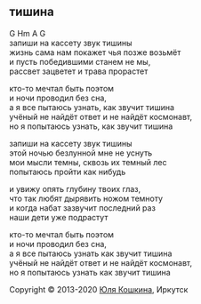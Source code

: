 ## тишина  

G Hm A G  
запиши на кассету звук тишины    
жизнь сама нам покажет чья позже возьмёт  
и пусть победившими станем не мы,    
рассвет зацветет и трава прорастет  

кто-то мечтал быть поэтом  
и ночи проводил без сна,   
а я все пытаюсь узнать, как звучит тишина  
учёный не найдёт ответ и не найдёт космонавт,    
но я попытаюсь узнать, как звучит тишина

запиши на кассету звук тишины  
этой ночью безлунной мне не уснуть  
мои мысли темны, сквозь их темный лес  
попытаюсь пройти как нибудь  

и увижу опять глубину твоих глаз,  
что так любят дырявить ножом темноту  
и когда набат зазвучит последний раз  
наши дети уже подрастут  

кто-то мечтал быть поэтом  
и ночи проводил без сна,  
а я все пытаюсь узнать как звучит тишина  
учёный не найдёт ответ и не найдёт космонавт,  
но я попытаюсь узнать как звучит тишина  

Copyright © 2013-2020 [Юля Кошкина](https://vk.com/koshkamoroshka), Иркутск
